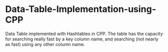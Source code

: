 # Data-Table-Implementation-using-CPP
Data Table implemented with Hashtables in CPP. The table has the capacity for searching really fast by a key column name, and searching (not nearly as fast) using any other column name. 
